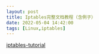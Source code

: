 ```yaml
---
layout: post
title: Iptables完整文档教程（含例子）
date: 2022-05-04 14:42:00
tags: [Linux,iptables]
---
```

[iptables-tutorial](https://www.frozentux.net/iptables-tutorial/iptables-tutorial.html)